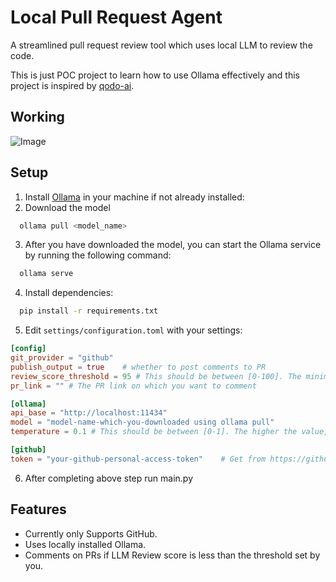 # Local Pull Request Agent

A streamlined pull request review tool which uses local LLM to review the code.

This is just POC project to learn how to use Ollama effectively and this project is inspired by [qodo-ai](https://github.com/qodo-ai/pr-agent/tree/main).

## Working
![Image](https://github.com/user-attachments/assets/26ed9ce4-edd3-42c2-89d6-962fbaf161bb)

## Setup

1. Install [Ollama]("https://ollama.com/") in your machine if not already installed:
2. Download the model 
```bash
  ollama pull <model_name>
```

3. After you have downloaded the model, you can start the Ollama service by running the following command:
```bash
  ollama serve
```

4. Install dependencies:
```bash
  pip install -r requirements.txt
```

5. Edit `settings/configuration.toml` with your settings:
```toml
[config]
git_provider = "github"
publish_output = true    # whether to post comments to PR
review_score_threshold = 95 # This should be between [0-100]. The minimum score required to comment on the PR
pr_link = "" # The PR link on which you want to comment

[ollama]
api_base = "http://localhost:11434"
model = "model-name-which-you-downloaded using ollama pull"
temperature = 0.1 # This should be between [0-1]. The higher the value, the more creative the output

[github]
token = "your-github-personal-access-token"    # Get from https://github.com/settings/tokens
```

6. After completing above step run main.py

## Features

- Currently only Supports GitHub. 
- Uses locally installed Ollama.
- Comments on PRs if LLM Review score is less than the threshold set by you.
